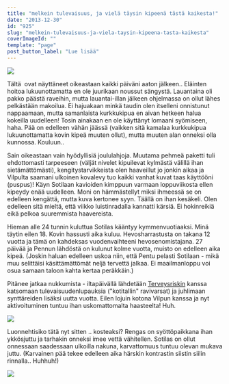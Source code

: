 ```yaml
---
title: "melkein tulevaisuus, ja vielä täysin kipeenä tästä kaikesta!"
date: "2013-12-30"
id: "925"
slug: "melkein-tulevaisuus-ja-viela-taysin-kipeena-tasta-kaikesta"
coverImageId: ""
template: "page"
post_button_label: "Lue lisää"
---
```


[![](images/bloooog.png)](http://3.bp.blogspot.com/-1G_qlULmet4/UrsMNXotuPI/AAAAAAAAHuM/US8YX16uXaA/s1600/bloooog.png)

Tältä  ovat näyttäneet oikeastaan kaikki päiväni aaton jälkeen.. Eläinten hoitoa lukuunottamatta en ole juurikaan noussut sängystä. Lauantaina oli pakko päästä raveihin, mutta lauantai-illan jälkeen ohjelmassa on ollut lähes pelkästään makoilua. Ei hajuakaan minkä taudin olen itselleni onnistunut nappaamaan, mutta samanlaista kurkkukipua en aivan hetkeen halua kokeilla uudelleen! Tosin ainakaan en ole käyttänyt lomaani syömiseen, haha. Pää on edelleen vähän jäässä (vaikken sitä kamalaa kurkkukipua lukuunottamatta kovin kipeä muuten ollut), mutta muuten alan onneksi olla kunnossa. Kouluun..  
  
Sain oikeastaan vain hyödyllisiä joululahjoja. Muutama pehmeä paketti tuli ehdottomasti tarpeeseen (väljät nivelet kipuilevat kylmästä välillä ihan sietämättömästi), kengitystarvikkeista olen haaveillut jo jonkin aikaa ja Vilpulta saamani ulkoinen kovalevy tuo kaikki vanhat kuvat taas käyttööni (puspus)! Käyn Sotilaan kavioiden kimppuun varmaan loppuviikosta ellen kipeydy enää uudelleen. Moni on hämmästellyt miksi ihmeessä se on edelleen kengättä, mutta kuva kertonee syyn. Täällä on ihan kesäkeli. Olen edelleen sitä mieltä, että viikko luistinradalla kannatti kärsiä. Ei hokinreikiä eikä pelkoa suuremmista haavereista.  
  
Hieman alle 24 tunnin kuluttua Sotilas kääntyy kymmenvuotiaaksi. Minä täytin eilen 18. Kovin hassusti aika kuluu. Hevosharrastusta on takana 12 vuotta ja tämä on kahdeksas vuodenvaihteeni hevosenomistajana. 27 päivää ja Pennun lähdöstä on kulunut kolme vuotta, muisto on edelleen aika kipeä. (Joskin haluan edelleen uskoa niin, että Pentu pelasti Sotilaan - mikä muu selittäisi käsittämättömät neljä tervettä jalkaa. Ei maailmanloppu voi osua samaan taloon kahta kertaa peräkkäin.)  
  
Pitänee jatkaa nukkumista - iltapäivällä lähdetään [Terveysriskin](http://kilpasilakka.blogspot.fi/) kanssa katsomaan tulevaisuudenlupauksia ("kotitallin" ravivarsat) ja juhlimaan synttäreiden lisäksi uutta vuotta. Eilen lojuin kotona Vilpun kanssa ja nyt aktivoituminen tuntuu ihan uskomattomalta haasteelta! Huh.  
  
  

[![](images/tarhaaa.png)](http://4.bp.blogspot.com/-77qH_yUXq-A/UsH1zswtwFI/AAAAAAAAHvU/qPdcAMsrGL4/s1600/tarhaaa.png)

  
Luonnehtisiko tätä nyt sitten .. kosteaksi? Rengas on syöttöpaikkana ihan ykkösjuttu ja tarhakin onneksi imee vettä vähitellen. Sotilas on ollut onnessaan saadessaan ulkoilla nakuna, karvattomuus tuntuu olevan mukava juttu. (Karvainen pää tekee edelleen aika härskin kontrastin siistin siilin rinnalla.. Huhhuh!)  
  
  

[![](images/ak_uusi.png)](http://3.bp.blogspot.com/-o4Ewu77PKNo/UsH3Lhmk7nI/AAAAAAAAHvg/tY6CKy4m5Yw/s1600/ak_uusi.png)
